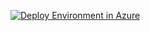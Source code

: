 <a href="https://portal.azure.com/#create/Microsoft.Template/uri/https%3A%2F%2Fraw.githubusercontent.com%2FNikCharlebois%2FMicrosoftGraphDataConnectLab%2Fmain%2FARM%20Templates%2FTeamsChat%2Fazuredeploy.json"><img src="http://azuredeploy.net/deploybutton.png" alt="Deploy Environment in Azure" /></a>
